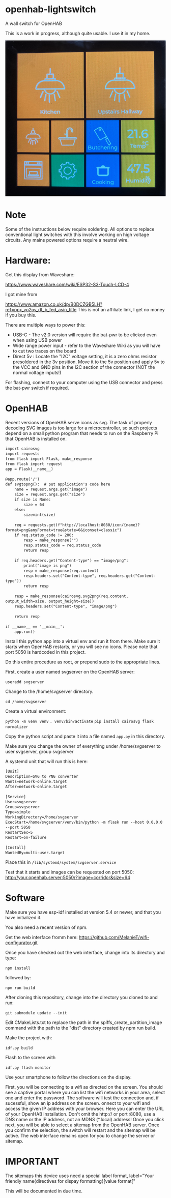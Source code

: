 # openhab-lightswitch
A wall switch for OpenHAB

This is a work in progress, although quite usable. I use it in my home.

![Screenshot of a sitemap](/screenshots/Picture_2025_02_27T20_59_52_898Z.jpeg)

# Note
Some of the instructions below require soldering. All options to replace conventional light switches with this involve working on high voltage circuits. Any mains powered options require a neutral wire.

# Hardware:

Get this display from Waveshare:

https://www.waveshare.com/wiki/ESP32-S3-Touch-LCD-4

I got mine from 

https://www.amazon.co.uk/dp/B0DCZGB5LH?ref=ppx_yo2ov_dt_b_fed_asin_title
This is not an affiliate link, I get no money if you buy this.

There are multiple ways to power this:

- USB-C - The v2.0 version will require the bat-pwr to be clicked even when using USB power
- Wide range power input - refer to the Waveshare Wiki as you will have to cut two traces on the board
- Direct 5v : Locate the "I2C" voltage setting, it is a zero ohms resistor presoldered in the 3v position. Move it to the 5v position and apply 5v to the VCC and GND pins in the I2C section of the connector (NOT the normal voltage inputs!)

For flashing, connect to your computer using the USB connector and press the bat-pwr switch if required.

# OpenHAB

Recent versions of OpenHAB serve icons as svg. The task of properly decoding SVG images is too large for a microcontroller, so such projects depend on a small python program that needs to run on the Raspberry Pi that OpenHAB is installed on.

```
import cairosvg
import requests
from flask import Flask, make_response
from flask import request
app = Flask(__name__)

@app.route('/')
def svgtopng():  # put application's code here
    name = request.args.get("image")
    size = request.args.get("size")
    if size is None:
        size = 64
    else:
        size=int(size)

    req = requests.get(f"http://localhost:8080/icon/{name}?format=png&anyFormat=true&state=0&iconset=classic")
    if req.status_code != 200:
        resp = make_response("")
        resp.status_code = req.status_code
        return resp

    if req.headers.get("Content-type") == "image/png":
        print("image is png")
        resp = make_response(req.content)
        resp.headers.set("Content-type", req.headers.get("Content-type"))
        return resp

    resp = make_response(cairosvg.svg2png(req.content, output_width=size, output_height=size))
    resp.headers.set("Content-type", "image/png")

    return resp

if __name__ == '__main__':
    app.run()
```

Install this python app into a virtual env and run it from there. Make sure it starts when OpenHAB restarts, or you will see no icons.
Please note that port 5050 is hardcoded in this project.

Do this entire procedure as root, or prepend sudo to the appropriate lines.

First, create a user named svgserver on the OpenHAB server:

`useradd svgserver`

Change to the /home/svgserver directory.

`cd /home/svgserver`

Create a virtual environment:

`python -m venv venv`
`. venv/bin/activate`
`pip install cairosvg flask normalizer`

Copy the python script and paste it into a file named `app.py` in this directory.

Make sure you change the owner of everything under /home/svgserver to user svgserver, group svgserver

A systemd unit that will run this is here:

```
[Unit]
Description=SVG to PNG converter
Wants=network-online.target
After=network-online.target

[Service]
User=svgserver
Group=svgserver
Type=simple
WorkingDirectory=/home/svgserver
ExecStart=/home/svgserver/venv/bin/python -m flask run --host 0.0.0.0 --port 5050
RestartSec=5
Restart=on-failure

[Install]
WantedBy=multi-user.target
```

Place this in `/lib/systemd/system/svgserver.service`

Test that it starts and images can be requested on port 5050: http://your.openhab.server:5050/?image=corridor&size=64


# Software
Make sure you have esp-idf installed at version 5.4 or newer, and that you have initialized it.

You also need a recent version of npm.

Get the web interface fromm here: https://github.com/MelanieT/wifi-configurator.git

Once you have checked out the web interface, change into its directory and type:

`npm install`

followed by:

`npm run build`

After cloning this repository, change into the directory you cloned to and run:

`git submodule update --init`

Edit CMakeLists.txt to replace the path in the spiffs_create_partition_image command with the path to the "dist" directory created by npm run build.

Make the project with:

`idf.py build`

Flash to the screen with

`idf.py flash monitor`

Use your smartphone to follow the directions on the display.

First, you will be connecting to a wifi as directed on the screen. You should see a captive portal where you can list the wifi networks in your area, select one and enter the password. The software will test the connection and, if sucessful, show an ip address on the screen. onnect to your wifi and access the given IP address with your browser.
Here you can enter the URL of your OpenHAB installation. Don't omit the http:// or port :8080, use a DNS name or the IP address, not an MDNS (*.local) address!
Once you click next, you will be able to select a sitemap from the OpenHAB server. Once you confirm the selection, the switch will restart and the sitemap will be active.
The web interface remains open for you to change the server or sitemap.

# IMPORTANT

The sitemaps this device uses need a special label format, label="Your friendly name{directives for dispay formatting}[value format["

This will be documented in due time.

